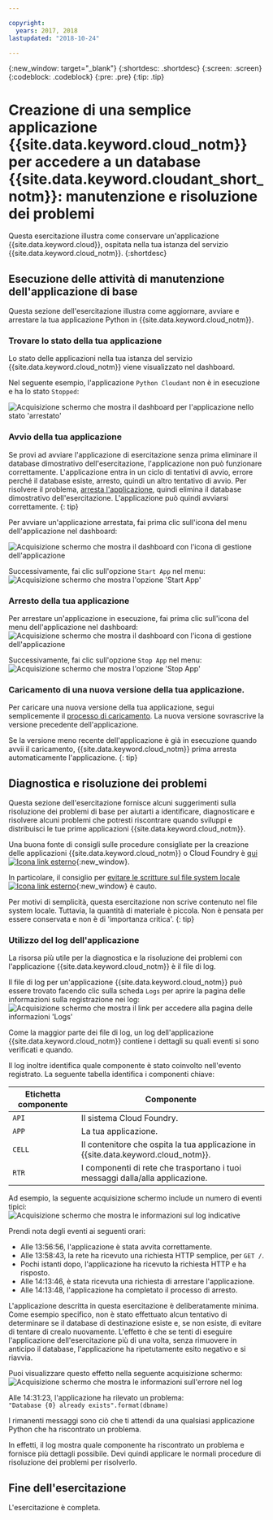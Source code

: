 ```yaml
---

copyright:
  years: 2017, 2018
lastupdated: "2018-10-24"

---
```


{:new_window: target="_blank"}
{:shortdesc: .shortdesc}
{:screen: .screen}
{:codeblock: .codeblock}
{:pre: .pre}
{:tip: .tip}

<!-- Acrolinx: 2017-01-11 -->

# Creazione di una semplice applicazione {{site.data.keyword.cloud_notm}} per accedere a un database {{site.data.keyword.cloudant_short_notm}}: manutenzione e risoluzione dei problemi

Questa esercitazione illustra come conservare un'applicazione
{{site.data.keyword.cloud}},
ospitata nella tua istanza del servizio {{site.data.keyword.cloud_notm}}.
{:shortdesc}

<div id="maintenance"></div>

## Esecuzione delle attività di manutenzione dell'applicazione di base

Questa sezione dell'esercitazione illustra come aggiornare,
avviare e arrestare la tua applicazione
Python in {{site.data.keyword.cloud_notm}}.

### Trovare lo stato della tua applicazione

Lo stato delle applicazioni nella tua istanza del servizio
{{site.data.keyword.cloud_notm}} viene visualizzato nel dashboard.

Nel seguente esempio, l'applicazione `Python Cloudant` non è in esecuzione e ha lo stato `Stopped`:

![Acquisizione schermo che mostra il dashboard per l'applicazione nello stato 'arrestato' ](images/img0037.png)

### Avvio della tua applicazione

Se provi ad avviare l'applicazione di esercitazione senza prima eliminare il database dimostrativo dell'esercitazione, l'applicazione non può funzionare correttamente. L'applicazione entra in un ciclo di tentativi di avvio,
    errore perché il database esiste,
    arresto,
    quindi un altro tentativo di avvio. Per risolvere il problema,
    [arresta l'applicazione](#stopping-your-application),
    quindi elimina il database dimostrativo dell'esercitazione. L'applicazione può quindi avviarsi correttamente.
{: tip}
    
Per avviare un'applicazione arrestata, fai prima clic sull'icona del menu dell'applicazione nel dashboard:

![Acquisizione schermo che mostra il dashboard con l'icona di gestione dell'applicazione](images/img0038.png)

Successivamente,
fai clic sull'opzione `Start App` nel menu:<br/>
![Acquisizione schermo che mostra l'opzione 'Start App' ](images/img0039.png)

### Arresto della tua applicazione

Per arrestare un'applicazione in esecuzione,
fai prima clic sull'icona del menu dell'applicazione nel dashboard:<br/>
![Acquisizione schermo che mostra il dashboard con l'icona di gestione dell'applicazione](images/img0038.png)

Successivamente,
fai clic sull'opzione `Stop App` nel menu:<br/>
![Acquisizione schermo che mostra l'opzione 'Stop App' ](images/img0041.png)

<div id="troubleshooting"></div>

### Caricamento di una nuova versione della tua applicazione.

Per caricare una nuova versione della tua applicazione,
segui semplicemente il [processo di caricamento](create_bmxapp_upload.html).
La nuova versione sovrascrive la versione precedente dell'applicazione.

Se la versione meno recente dell'applicazione è già in esecuzione quando avvii il caricamento, {{site.data.keyword.cloud_notm}} prima arresta automaticamente l'applicazione.
{: tip}

## Diagnostica e risoluzione dei problemi

Questa sezione dell'esercitazione fornisce alcuni suggerimenti sulla risoluzione dei problemi di base per aiutarti
a identificare, diagnosticare
e risolvere alcuni problemi che potresti riscontrare quando sviluppi e distribuisci
le tue prime applicazioni {{site.data.keyword.cloud_notm}}.

Una buona fonte di consigli sulle procedure consigliate per la creazione delle applicazioni {{site.data.keyword.cloud_notm}} o
Cloud Foundry è
[qui
![Icona link esterno](../images/launch-glyph.svg "Icona link esterno")](https://docs.cloudfoundry.org/devguide/deploy-apps/prepare-to-deploy.html){:new_window}.

In particolare,
il consiglio per
[evitare le scritture sul file system locale
![Icona link esterno](../images/launch-glyph.svg "Icona link esterno")](https://docs.cloudfoundry.org/devguide/deploy-apps/prepare-to-deploy.html#filesystem){:new_window}
è cauto.

Per motivi di semplicità, questa esercitazione non scrive contenuto nel file system locale. Tuttavia,
    la quantità di materiale è piccola. Non è pensata per essere conservata
    e non è di 'importanza critica'.
{: tip}

### Utilizzo del log dell'applicazione

La risorsa più utile per la diagnostica e la risoluzione dei problemi con l'applicazione
{{site.data.keyword.cloud_notm}} è il file di log.

Il file di log per un'applicazione {{site.data.keyword.cloud_notm}} può essere trovato facendo clic sulla scheda `Logs` per aprire la pagina delle informazioni sulla registrazione nei log:<br/>
![Acquisizione schermo che mostra il link per accedere alla pagina delle informazioni 'Logs' ](images/img0042.png)

Come la maggior parte dei file di log,
un log dell'applicazione {{site.data.keyword.cloud_notm}} contiene i dettagli su quali eventi si sono verificati e quando.

Il log inoltre identifica quale componente è stato coinvolto nell'evento registrato.
La seguente tabella identifica i componenti chiave:

Etichetta componente | Componente
----------------|----------
`API`           | Il sistema Cloud Foundry.
`APP`           | La tua applicazione.
`CELL`          | Il contenitore che ospita la tua applicazione in {{site.data.keyword.cloud_notm}}.
`RTR`           | I componenti di rete che trasportano i tuoi messaggi dalla/alla applicazione.

Ad esempio,
la seguente acquisizione schermo include un numero di eventi tipici:<br/>
![Acquisizione schermo che mostra le informazioni sul log indicative](images/img0043.png)

Prendi nota degli eventi ai seguenti orari:

-   Alle 13:56:56, l'applicazione è stata avvita correttamente.
-   Alle 13:58:43, la rete ha ricevuto una richiesta HTTP semplice, per `GET /`.
-   Pochi istanti dopo, l'applicazione ha ricevuto la richiesta HTTP e ha risposto.
-   Alle 14:13:46, è stata ricevuta una richiesta di arrestare l'applicazione.
-   Alle 14:13:48, l'applicazione ha completato il processo di arresto.

L'applicazione descritta in questa esercitazione è deliberatamente minima.
Come esempio specifico,
non è stato effettuato alcun tentativo di determinare se il database di destinazione esiste
e,
se non esiste,
di evitare di tentare di crealo nuovamente.
L'effetto è che se tenti di eseguire l'applicazione dell'esercitazione più di una volta,
senza rimuovere in anticipo il database,
l'applicazione ha ripetutamente esito negativo e si riavvia.

Puoi visualizzare questo effetto nella seguente acquisizione schermo:<br/>
![Acquisizione schermo che mostra le informazioni sull'errore nel log](images/img0044.png)

Alle 14:31:23,
l'applicazione ha rilevato un problema:<br/>
`"Database {0} already exists".format(dbname)`

I rimanenti messaggi sono ciò che ti attendi da una qualsiasi applicazione Python che ha riscontrato un problema.

In effetti,
il log mostra quale componente ha riscontrato un problema
e fornisce più dettagli possibile.
Devi quindi applicare le normali procedure di risoluzione dei problemi per risolverlo.

## Fine dell'esercitazione

L'esercitazione è completa.
